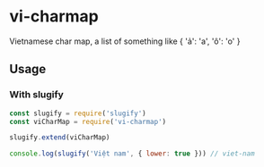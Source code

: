 # vi-charmap
Vietnamese char map, a list of something like { 'ả': 'a', 'ô': 'o' }

## Usage

### With slugify
```js
const slugify = require('slugify')
const viCharMap = require('vi-charmap')

slugify.extend(viCharMap)

console.log(slugify('Việt nam', { lower: true })) // viet-nam
```

